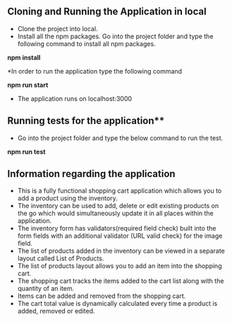 ## Cloning and Running the Application in local

* Clone the project into local.
* Install all the npm packages. Go into the project folder and type the following command to install all npm packages.

**npm install**

*In order to run the application type the following command

**npm run start**

* The application runs on localhost:3000


## Running tests for the application**

* Go into the project folder and type the below command to run the test.

**npm run test**

## Information regarding the application

* This is a fully functional shopping cart application which allows you to add a product using the inventory.
* The inventory can be used to add, delete or edit existing products on the go which would simultaneously update it in all places within the application.
* The inventory form has validators(required field check) built into the form fields with an additional validator (URL valid check) for the image field.
* The list of products added in the inventory can be viewed in a separate layout called List of Products.
* The list of products layout allows you to add an item into the shopping cart.
* The shopping cart tracks the items added to the cart list along with the quantity of an item.
* Items can be added and removed from the shopping cart.
* The cart total value is dynamically calculated every time a product is added, removed or edited. 
